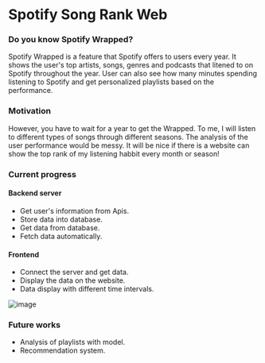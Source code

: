 # Spotify Song Rank Web

### Do you know Spotify Wrapped?
  Spotify Wrapped is a feature that Spotify offers to users every year. It shows the user's top artists, songs, genres and podcasts that litened to on Spotify throughout the year. User can also see how many minutes spending listening to Spotify and get personalized playlists based on the performance. 

### Motivation 
  However, you have to wait for a year to get the  Wrapped. To me, I will listen to different types of songs through different seasons. The analysis of the user performance would be messy. It will be nice if there is a website can show the top rank of my listening habbit every month or season!
  
  
### Current progress
#### Backend server  
  * Get user's information from Apis.  
  * Store data into database.  
  * Get data from database.  
  * Fetch data automatically.
#### Frontend
  * Connect the server and get data.
  * Display the data on the website. 
  * Data display with different time intervals.
    
![image](https://github.com/LinChiaWei/spotify_project/assets/62389828/16ce624d-34a9-4629-a7f8-3e072f43e92f)

### Future works  
  * Analysis of playlists with model.
  * Recommendation system.
  

